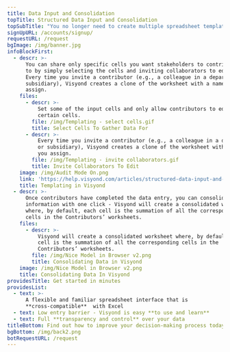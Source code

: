 ```yaml
---
title: Data Input and Consolidation
topTitle: Structured Data Input and Consolidation
topSubTitle: "You no longer need to create multiple spreadsheet templates, manually distribute it among stakeholders risking accidental layout and formula changes and spending long hours auditing the spreadsheets once you’ve received them back with data.\r\n"
signUpURL: /accounts/signup/
requestURL: /request
bgImage: /img/banner.jpg
infoBlockFirst:
  - descr: >-
      You can share only specific cells you want stakeholders to contribute data
      to by simply selecting the cells and inviting collaborators to edit them.
      Every time you invite a contributor (e.g., a colleague in a department or
      subsidiary), Visyond creates a clone of the worksheet with a name you
      assign.
    files:
      - descr: >-
          Set some of the input cells and only allow contributors to edit
          certain cells.
        file: /img/Templating - select cells.gif
        title: Select Cells To Gather Data For
      - descr: >-
          Every time you invite a contributor (e.g., a colleague in a department
          or subsidiary), Visyond creates a clone of the worksheet with a name
          you assign.
        file: /img/Templating - invite collaborators.gif
        title: Invite Collaborators To Edit
    image: /img/Audit Mode On.png
    link: 'https://help.visyond.com/articles/structured-data-input-and-consolidation/'
    title: Templating in Visyond
  - descr: >-
      Once contributors have completed the data entry, you can consolidate
      information with one click - Visyond will create a consolidated worksheet
      where, by default, each cell is the summation of all the corresponding
      cells in the Contributors’ worksheets.
    files:
      - descr: >-
          Visyond will create a consolidated worksheet where, by default, each
          cell is the summation of all the corresponding cells in the
          Contributors’ worksheets.
        file: /img/Nice Model in Browser v2.png
        title: Consolidating Data in Visyond
    image: /img/Nice Model in Browser v2.png
    title: Consolidating Data In Visyond
providesTitle: Get started in minutes
providesList:
  - text: >-
      A flexible and familiar spreadsheet interface that is
      **cross-compatible**  with Excel
  - text: Low entry barrier - Visyond is easy **to use and learn**
  - text: Full **transparency and control** over your data
titleBottom: Find out how to improve your decision-making process today
bgBottom: /img/back2.png
botRequestURL: /request
---
```


